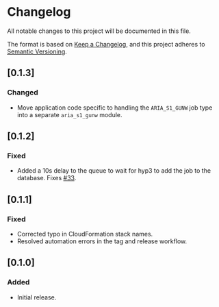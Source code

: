 # Changelog
All notable changes to this project will be documented in this file.

The format is based on [Keep a Changelog](https://keepachangelog.com/en/1.0.0/),
and this project adheres to [Semantic Versioning](https://semver.org/spec/v2.0.0.html).

## [0.1.3]

### Changed
- Move application code specific to handling the `ARIA_S1_GUNW` job type into a separate `aria_s1_gunw` module.

## [0.1.2]

### Fixed
- Added a 10s delay to the queue to wait for hyp3 to add the job to the database. Fixes [#33](https://github.com/ASFHyP3/ingest-adapter/issues/33).

## [0.1.1]

### Fixed
- Corrected typo in CloudFormation stack names.
- Resolved automation errors in the tag and release workflow.

## [0.1.0]

### Added
- Initial release.
